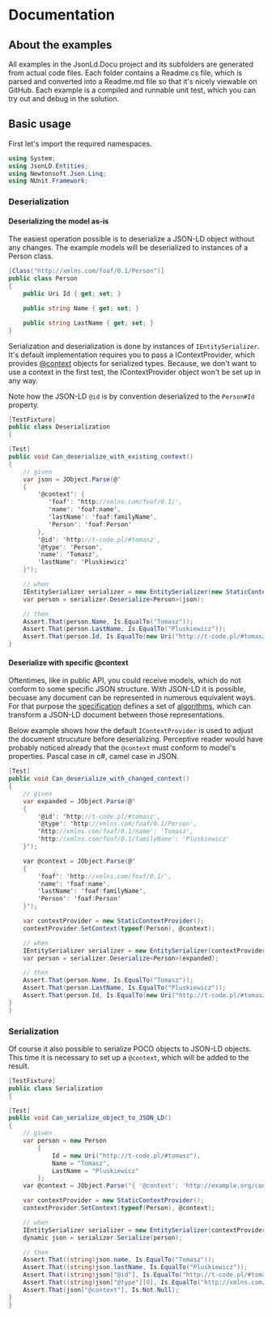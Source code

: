 # Documentation

## About the examples

All examples in the JsonLd.Docu project and its subfolders are generated from actual code files. Each folder contains a Readme.cs file,
which is parsed and converted into a Readme.md file so that it's nicely viewable on GitHub. Each example is a compiled and runnable unit
test, which you can try out and debug in the solution.

## Basic usage

First let's import the required namespaces.
 

``` c#
using System;
using JsonLD.Entities;
using Newtonsoft.Json.Linq;
using NUnit.Framework;
```

### Deserialization

#### Deserializing the model as-is

The easiest operation possible is to deserialize a JSON-LD object without any changes. The example models will be deserialized to 
instances of a Person class.
 

``` c#
[Class("http://xmlns.com/foaf/0.1/Person")]
public class Person
{
    public Uri Id { get; set; }

    public string Name { get; set; }

    public string LastName { get; set; }
}
```

Serialization and deserialization is done by instances of `IEntitySerializer`. It's default implementation requires you to pass a 
IContextProvider, which provides [@context][jsonld-context] objects for serialized types. Because, we don't want to use a context in the
first test, the IContextProvider object won't be set up in any way.

Note how the JSON-LD `@id` is by convention deserialized to the `Person#Id` property.

``` c#
[TestFixture]
public class Deserialization
{

[Test]
public void Can_deserialize_with_existing_context()
{
    // given
    var json = JObject.Parse(@"
    {
        '@context': {
           'foaf': 'http://xmlns.com/foaf/0.1/',
           'name': 'foaf:name',
           'lastName': 'foaf:familyName',
           'Person': 'foaf:Person'
        },
        '@id': 'http://t-code.pl/#tomasz',
        '@type': 'Person',
        'name': 'Tomasz',
        'lastName': 'Pluskiewicz'
    }");

    // when
    IEntitySerializer serializer = new EntitySerializer(new StaticContextProvider());
    var person = serializer.Deserialize<Person>(json);

    // then
    Assert.That(person.Name, Is.EqualTo("Tomasz"));
    Assert.That(person.LastName, Is.EqualTo("Pluskiewicz"));
    Assert.That(person.Id, Is.EqualTo(new Uri("http://t-code.pl/#tomasz")));
}
```

#### Deserialize with specific @context

Oftentimes, like in public API, you could receive models, which do not conform to some specific JSON structure. With JSON-LD it is possible,
becuase any document can be represented in numerous equivalent ways. For that purpose the [specification][jsonld-spec] defines a set of
[algorithms][jsonld-api], which can transform a JSON-LD document between those representations.

Below example shows how the default `IContextProvider` is used to adjust the document strucuture before deserializing. Perceptive reader
would have probably noticed already that the `@context` must conform to model's properties. Pascal case in c#, camel case in JSON.

``` c#
[Test]
public void Can_deserialize_with_changed_context()
{
    // given
    var expanded = JObject.Parse(@"
    {
        '@id': 'http://t-code.pl/#tomasz',
        '@type': 'http://xmlns.com/foaf/0.1/Person',
        'http://xmlns.com/foaf/0.1/name': 'Tomasz',
        'http://xmlns.com/foaf/0.1/familyName': 'Pluskiewicz'
    }");

    var @context = JObject.Parse(@"
    {
        'foaf': 'http://xmlns.com/foaf/0.1/',
        'name': 'foaf:name',
        'lastName': 'foaf:familyName',
        'Person': 'foaf:Person'
    }");

    var contextProvider = new StaticContextProvider();
    contextProvider.SetContext(typeof(Person), @context);

    // when
    IEntitySerializer serializer = new EntitySerializer(contextProvider);
    var person = serializer.Deserialize<Person>(expanded);

    // then
    Assert.That(person.Name, Is.EqualTo("Tomasz"));
    Assert.That(person.LastName, Is.EqualTo("Pluskiewicz"));
    Assert.That(person.Id, Is.EqualTo(new Uri("http://t-code.pl/#tomasz")));
}
}
```

### Serialization

Of course it also possible to serialize POCO objects to JSON-LD objects. This time it is necessary to set up a `@context`, which will be
added to the result.

``` c#
[TestFixture]
public class Serialization
{

[Test]
public void Can_serialize_object_to_JSON_LD()
{
    // given
    var person = new Person
        {
            Id = new Uri("http://t-code.pl/#tomasz"),
            Name = "Tomasz",
            LastName = "Pluskiewicz"
        };
    var @context = JObject.Parse("{ '@context': 'http://example.org/context/Person' }");

    var contextProvider = new StaticContextProvider();
    contextProvider.SetContext(typeof(Person), @context);

    // when
    IEntitySerializer serializer = new EntitySerializer(contextProvider);
    dynamic json = serializer.Serialize(person);

    // then
    Assert.That((string)json.name, Is.EqualTo("Tomasz"));
    Assert.That((string)json.lastName, Is.EqualTo("Pluskiewicz"));
    Assert.That((string)json["@id"], Is.EqualTo("http://t-code.pl/#tomasz"));
    Assert.That((string)json["@type"][0], Is.EqualTo("http://xmlns.com/foaf/0.1/Person"));
    Assert.That(json["@context"], Is.Not.Null);
}
}
```

[playground]: http://json-ld.org/playground/
[jsonld-spec]: http://json-ld.org/spec/latest/json-ld/
[jsonld-api]: http://www.w3.org/TR/json-ld-api/
[jsonld]: http://json-ld.org
[rdf]: http://en.wikipedia.org/wiki/Resource_Description_Framework
[readme]: http://github.com/wikibus/JsonLD.Entities/blob/master/src/JsonLD.Docu/Readme.cs
[jsonld-context]: http://www.w3.org/TR/json-ld/#the-context

